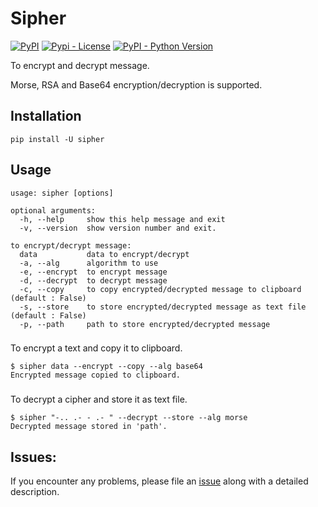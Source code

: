# Sipher

[![PyPI](https://img.shields.io/pypi/v/sipher)](https://pypi.python.org/pypi/sipher)
[![Pypi - License](https://img.shields.io/github/license/codesrg/sipher)](https://github.com/codesrg/sipher/blob/main/LICENSE)
[![PyPI - Python Version](https://img.shields.io/pypi/pyversions/sipher?color=red)](https://pypi.python.org/pypi/sipher)

To encrypt and decrypt message. 

Morse, RSA and Base64 encryption/decryption is supported.

## Installation

`pip install -U sipher`

## Usage

```
usage: sipher [options]

optional arguments:
  -h, --help     show this help message and exit
  -v, --version  show version number and exit.

to encrypt/decrypt message:
  data           data to encrypt/decrypt
  -a, --alg      algorithm to use
  -e, --encrypt  to encrypt message
  -d, --decrypt  to decrypt message
  -c, --copy     to copy encrypted/decrypted message to clipboard (default : False)
  -s, --store    to store encrypted/decrypted message as text file (default : False)
  -p, --path     path to store encrypted/decrypted message
```

###
To encrypt a text and copy it to clipboard.
```
$ sipher data --encrypt --copy --alg base64
Encrypted message copied to clipboard.
```
###

To decrypt a cipher and store it as text file.

```
$ sipher "-.. .- - .- " --decrypt --store --alg morse
Decrypted message stored in 'path'.
```

## Issues:

If you encounter any problems, please file an [issue](https://github.com/codesrg/sipher/issues) along with a detailed description.